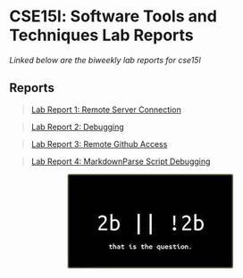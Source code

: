 # CSE15l: Software Tools and Techniques Lab Reports

*Linked below are the biweekly lab reports for cse15l*

## Reports


>[Lab Report 1: Remote Server Connection](https://jdweak.github.io/cse15l-lab-reports/lab-report-1-week-2.html)

>[Lab Report 2: Debugging](https://jdweak.github.io/cse15l-lab-reports/lab-report-2-week-4.html)

>[Lab Report 3: Remote Github Access](https://jdweak.github.io/cse15l-lab-reports/lab-report-3-week-6.html)

>[Lab Report 4: MarkdownParse Script Debugging](https://jdweak.github.io/cse15l-lab-reports/lab-report-4-week-8.html)


<p align="center">
  <img src="images/2b.jfif"/>
</p>
